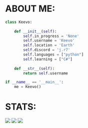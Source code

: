 # ABOUT ME:

```py
class Keevo:
    
    def __init__(self):
        self.in_progress = 'None'
        self.username = 'Keevo'
        self.location = 'Earth'
        self.discord = 'j.r7'
        self.languages = ["python"]
        self.learning = ["C#"]
        
    def __str__(self):
        return self.username

if __name__ == '__main__':
    me = Keevo()
```

# STATS:

![](https://komarev.com/ghpvc/?username=KeevoDev&color=blueviolet)
![](https://github-readme-stats.vercel.app/api/top-langs/?username=KeevoDev&hide_progress=true)
![](https://github-readme-stats.vercel.app/api?username=KeevoDev&show_icons=true&theme=radical)
